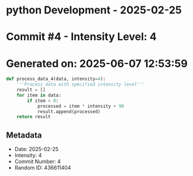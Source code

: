 ﻿# python Development - 2025-02-25
# Commit #4 - Intensity Level: 4
# Generated on: 2025-06-07 12:53:59
```python
def process_data_4(data, intensity=4):
    '''Process data with specified intensity level'''
    result = []
    for item in data:
        if item > 0:
            processed = item * intensity + 90
            result.append(processed)
    return result
```
## Metadata
- Date: 2025-02-25
- Intensity: 4
- Commit Number: 4
- Random ID: 436611404
